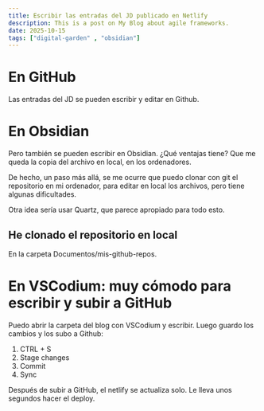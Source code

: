 ```yaml
---
title: Escribir las entradas del JD publicado en Netlify
description: This is a post on My Blog about agile frameworks.
date: 2025-10-15
tags: ["digital-garden" , "obsidian"] 
---
```


# En GitHub
Las entradas del JD se pueden escribir y editar en Github.

# En Obsidian
Pero también se pueden escribir en Obsidian. ¿Qué ventajas tiene? Que me queda la copia del archivo en local, en los ordenadores.

De hecho, un paso más allá, se me ocurre que puedo clonar con git el repositorio en mi ordenador, para editar en local los archivos, pero tiene algunas dificultades.

Otra idea sería usar Quartz, que parece apropiado para todo esto.

## He clonado el repositorio en local

En la carpeta Documentos/mis-github-repos.

# En VSCodium: muy cómodo para escribir y subir a GitHub
Puedo abrir la carpeta del blog con VSCodium y escribir. Luego guardo los cambios y los subo a Github: 

1. CTRL + S
2. Stage changes
3. Commit
4. Sync

Después de subir a GitHub, el netlify se actualiza solo. Le lleva unos segundos hacer el deploy.